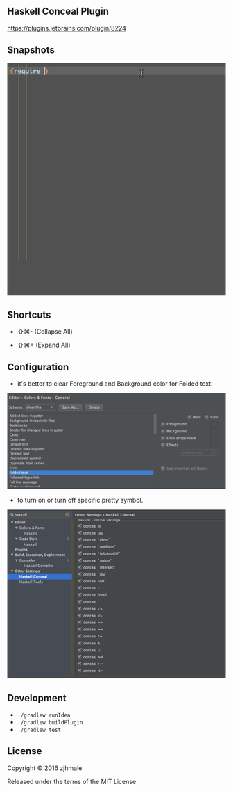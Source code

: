 ## Haskell Conceal Plugin

https://plugins.jetbrains.com/plugin/8224

## Snapshots

![](./pics/snapshot.gif)

## Shortcuts

* ⇧⌘- (Collapse All)

* ⇧⌘+ (Expand All)

## Configuration

* it's better to clear Foreground and Background color for Folded text.

![](./pics/configfold.png)

* to turn on or turn off specific pretty symbol.

![](./pics/settings.png)

## Development

* `./gradlew runIdea`
* `./gradlew buildPlugin`
* `./gradlew test`

## License

Copyright © 2016 zjhmale

Released under the terms of the MIT License
